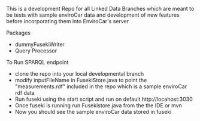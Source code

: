 This is a development Repo for all Linked Data Branches which are meant to be tests with sample enviroCar data
and development of new features before incorporating them into EnviroCar's server

Packages

 - dummyFusekiWriter
 - Query Processor



To Run SPARQL endpoint

 - clone the repo into your local developmental branch
 - modify inputFileName in FusekiStore.java to point the "measurements.rdf" included in the repo which is a sample enviroCar rdf data
 - Run fuseki using the start script and run on default http://locahost:3030
 - Once fuseki is running run Fusekistore.java from the the IDE or mvn
 - Now you should see the sample enviroCar data stored in fuseki
